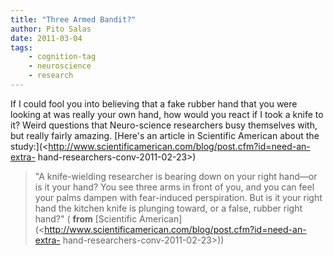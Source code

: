 ```yaml
---
title: "Three Armed Bandit?"
author: Pito Salas
date: 2011-03-04
tags:
    - cognition-tag
    - neuroscience
    - research
---
```




If I could fool you into believing that a fake rubber hand that you were
looking at was really your own hand, how would you react if I took a knife to
it? Weird questions that Neuro-science researchers busy themselves with, but
really fairly amazing. [Here's an article in Scientific American about the
study:](<http://www.scientificamerican.com/blog/post.cfm?id=need-an-extra-
hand-researchers-conv-2011-02-23>)

> "A knife-wielding researcher is bearing down on your right hand—or is it
> your hand? You see three arms in front of you, and you can feel your palms
> dampen with fear-induced perspiration. But is it your right hand the kitchen
> knife is plunging toward, or a false, rubber right hand?" ( **from**
> [Scientific
> American](<http://www.scientificamerican.com/blog/post.cfm?id=need-an-extra-
> hand-researchers-conv-2011-02-23>))



